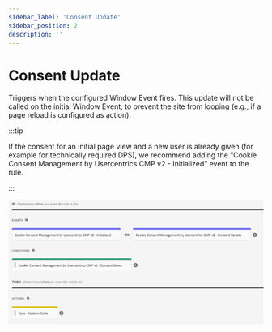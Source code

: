 ```yaml
---
sidebar_label: 'Consent Update'
sidebar_position: 2
description: ''
---
```


# Consent Update

Triggers when the configured Window Event fires. This update will not be called on the initial Window Event, to prevent the site from looping (e.g., if a page reload is configured as action).

:::tip

If the consent for an initial page view and a new user is already given (for example for technically required DPS), we recommend adding the “Cookie Consent Management by Usercentrics CMP v2 - Initialized” event to the rule.

:::

![Consent_Update.png](./img/update.png)

